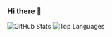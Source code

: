### Hi there 👋

![GitHub Stats](https://github-readme-stats.vercel.app/api?username=lucas-gregoire&count_private=true&show_icons=true&show=reviews,prs_merged,prs_merged_percentage&theme=one_dark_pro)
![Top Languages](https://github-readme-stats.vercel.app/api/top-langs/?username=lucas-gregoire&theme=one_dark_pro&layout=donut)

<!--
**lucas-gregoire/lucas-gregoire** is a ✨ _special_ ✨ repository because its `README.md` (this file) appears on your GitHub profile.

Here are some ideas to get you started:

- 🔭 I’m currently working on ...
- 🌱 I’m currently learning ...
- 👯 I’m looking to collaborate on ...
- 🤔 I’m looking for help with ...
- 💬 Ask me about ...
- 📫 How to reach me: ...
- 😄 Pronouns: ...
- ⚡ Fun fact: ...
-->


